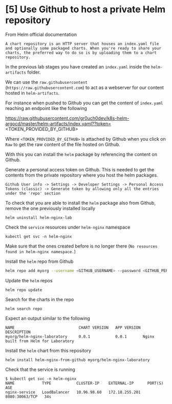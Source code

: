 # [5] Use Github to host a private Helm repository

From Helm official documentation 

```
A chart repository is an HTTP server that houses an index.yaml file and optionally some packaged charts. When you're ready to share your charts, the preferred way to do so is by uploading them to a chart repository.
```

In the previous lab stages you have created an `index.yaml` inside the `helm-artifacts` folder.

We can use the `raw.githubusercontent` (`https://raw.githubusercontent.com`) to act as a webserver for our content hosted in `helm-artifacts`.

For instance when pushed to Github you can get the content of `index.yaml` reaching an endpoint like the following

https://raw.githubusercontent.com/gr0uch0dev/k8s-helm-argocd/master/helm-artifacts/index.yaml??token=<TOKEN_PROVIDED_BY_GITHUB>

Where `<TOKEN_PROVIDED_BY_GITHUB>` is attached by Github when you click on `Raw` to get the raw content of the file hosted on Github.

With this you can install the `helm` package by referencing the content on Github.

Generate a personal access token on Github. This is needed to get the contents from the private repository where you host the helm packages.

```
Github User info -> Settings -> Developer Settings -> Personal Access Tokens (classic) -> Generate token by allowing only all the entries under the 'repo' section
```

To check that you are able to install the `helm` package also from Github, remove the one previously installed locally

```
helm uninstall helm-nginx-lab
```

Check the `service` resources under `helm-nginx` namespace

```
kubectl get svc -n helm-nginx
```

Make sure that the ones created before is no longer there (`No resources found in helm-nginx namespace.`)

Install the `helm` repo from Github

```sh
helm repo add myorg --username <GITHUB_USERNAME> --password <GITHUB_PERSONAL_ACCESS_TOKEN> https://raw.githubusercontent.com/gr0uch0dev/k8s-helm-argocd/master/helm-artifacts/

```

Update the `helm` repos

```
helm repo update
```

Search for the charts in the repo

```
helm search repo
```

Expect an output similar to the following

```
NAME                           	CHART VERSION	APP VERSION	DESCRIPTION                         
myorg/helm-nginx-laboratory    	0.0.1        	0.0.1      	Nginx built from Helm for Laboratory
```

Install the `helm` chart from this repository

```
helm install helm-nginx-from-github myorg/helm-nginx-laboratory
```

Check that the service is running

```
$ kubectl get svc -n helm-nginx
NAME            TYPE           CLUSTER-IP    EXTERNAL-IP      PORT(S)          AGE
nginx-service   LoadBalancer   10.96.98.60   172.18.255.201   8080:30063/TCP   34s

```
